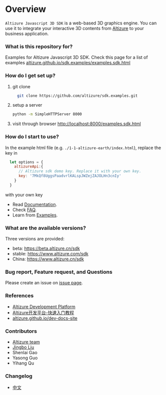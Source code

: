 # Overview #

`Altizure Javascript 3D SDK` is a web-based 3D graphics engine. You can use it to integrate your interactive 3D contents from [Altizure](https://www.altizure.com) to your business application.

### What is this repository for? ###

Examples for Altizure Javascript 3D SDK. Check this page for a list of examples [altizure.github.io/sdk.examples/examples.sdk.html](https://altizure.github.io/sdk.examples/examples.sdk.html)

### How do I get set up? ###

1. git clone
    ```bash
      git clone https://github.com/altizure/sdk.examples.git
    ```
2. setup a server
    ```bash
    python -m SimpleHTTPServer 8000
    ```
3. visit through browser [http://localhost:8000/examples.sdk.html](http://127.0.0.1:8000/examples.sdk.html)

### How do I start to use? ###

In the example html file (e.g. `./1-1-altizure-earth/index.html`), replace the key in

```js
  let options = {
    altizureApi:{
      // Altizure sdk demo key. Replace it with your own key.
      key: '7MkQf8UggsPaadvrlKALspJWZejZAJOLHn3cnIy'
    }
  }
```

with your own key

* Read [Documentation](https://altizure.github.io/dev-docs-site/zh-hans/docs/user_docs/web/).
* Check [FAQ](https://altizure.github.io/dev-docs-site/zh-hans/jssdk-faq.html).
* Learn from [Examples](https://altizure.github.io/sdk.examples/examples.sdk.html).

### What are the available versions? ###

Three versions are provided:

* beta: https://beta.altizure.cn/sdk
* stable: https://www.altizure.com/sdk
* China: https://www.altizure.cn/sdk

### Bug report, Feature request, and Questions ###

Please create an issue on [issue page](https://github.com/altizure/sdk.examples/issues).

### References ###

* [Altizure Development Platform](https://developers.altizure.com/)
* [Altizure开发平台-快速入门教程](https://www.jianshu.com/p/53e2c72fec0d)
* [altizure.github.io/dev-docs-site](https://altizure.github.io/dev-docs-site/)

### Contributors ###

* [Altizure team](mailto:developers@altizure.com)
* [Jingbo Liu](https://bitbucket.org/jingbo/)
* Shenlai Gao
* Yasong Guo
* Yihang Qu

### Changelog ###

* [中文](changelog-zh-hans.md)
